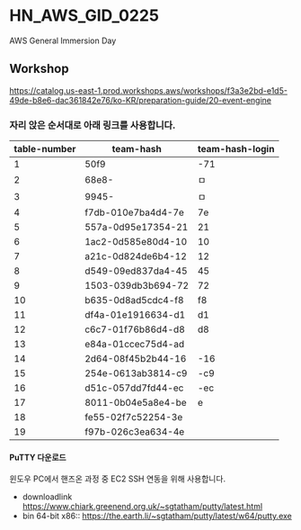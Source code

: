 # HN_AWS_GID_0225
AWS General Immersion Day

## Workshop 
https://catalog.us-east-1.prod.workshops.aws/workshops/f3a3e2bd-e1d5-49de-b8e6-dac361842e76/ko-KR/preparation-guide/20-event-engine



### 자리 앉은 순서대로 아래 링크를 사용합니다. 

| table-number	| team-hash	 | team-hash-login |
|---------------|------------|------------------|
|1	|50f9	|-71
|2	|68e8-	|ㅁ
|3	|9945-	|ㅁ
|4	|f7db-010e7ba4d4-7e	|7e
|5	|557a-0d95e17354-21	|21
|6	|1ac2-0d585e80d4-10	|10
|7	|a21c-0d824de6b4-12	|12
|8	|d549-09ed837da4-45	|45
|9	|1503-039db3b694-72	|72
|10	|b635-0d8ad5cdc4-f8	|f8
|11	|df4a-01e1916634-d1	|d1
|12	|c6c7-01f76b86d4-d8	|d8
|13	|e84a-01ccec75d4-ad	|
|14	|2d64-08f45b2b44-16	|-16
|15	|254e-0613ab3814-c9	|-c9
|16	|d51c-057dd7fd44-ec	|-ec
|17	|8011-0b04e5a8e4-be	|e
|18	|fe55-02f7c52254-3e	|
|19	|f97b-026c3ea634-4e	|




#### PuTTY 다운로드
윈도우 PC에서 핸즈온 과정 중 EC2 SSH 연동을 위해 사용합니다.
- downloadlink
https://www.chiark.greenend.org.uk/~sgtatham/putty/latest.html
- bin 64-bit x86:: https://the.earth.li/~sgtatham/putty/latest/w64/putty.exe


